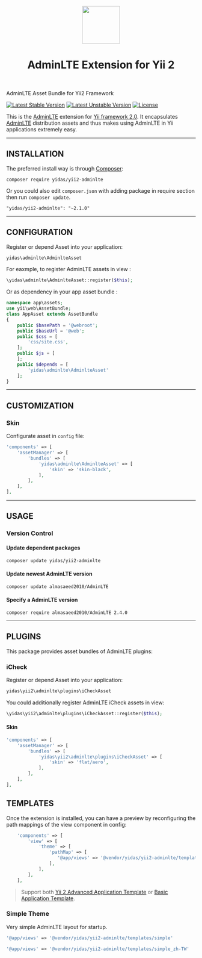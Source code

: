 <p align="center">
<!--     <a href="https://adminlte.io/" target="_blank">
        <img src="https://centosinstall.com/wp-content/uploads/2017/04/adminlte-thumbnail.jpg" height="100px">
    </a> -->
    <a href="https://github.com/yiisoft" target="_blank">
        <img src="https://avatars0.githubusercontent.com/u/993323" height="100px">
    </a>
    <h1 align="center">AdminLTE Extension for Yii 2 </h1>
    <br>
</p>

AdminLTE Asset Bundle for Yii2 Framework

[![Latest Stable Version](https://poser.pugx.org/yidas/yii2-adminlte/v/stable?format=flat-square)](https://packagist.org/packages/yidas/yii2-adminlte)
[![Latest Unstable Version](https://poser.pugx.org/yidas/yii2-adminlte/v/unstable?format=flat-square)](https://packagist.org/packages/yidas/yii2-adminlte)
[![License](https://poser.pugx.org/yidas/yii2-adminlte/license?format=flat-square)](https://packagist.org/packages/yidas/yii2-adminlte)

This is the [AdminLTE](https://adminlte.io/) extension for [Yii framework 2.0](http://www.yiiframework.com/). It encapsulates [AdminLTE](https://github.com/almasaeed2010/AdminLTE) distribution assets and thus makes using AdminLTE in Yii applications extremely easy.

---


INSTALLATION
------------

The preferred install way is through [Composer](http://getcomposer.org/download/):

```
composer require yidas/yii2-adminlte
```

Or you could also edit `composer.json` with adding package in require section then run `composer update`.

```
"yidas/yii2-adminlte": "~2.1.0"
```

---

CONFIGURATION
-------------

Register or depend Asset into your application:

```php
yidas\adminlte\AdminlteAsset
```
    
For eaxmple, to register AdminLTE assets in view :

```php
\yidas\adminlte\AdminlteAsset::register($this);
```
    
Or as dependency in your app asset bundle :    

```php
namespace app\assets;
use yii\web\AssetBundle;
class AppAsset extends AssetBundle
{
    public $basePath = '@webroot';
    public $baseUrl = '@web';
    public $css = [
        'css/site.css',
    ];
    public $js = [
    ];
    public $depends = [
        'yidas\adminlte\AdminlteAsset'
    ];
}
```

---

CUSTOMIZATION
-------------

### Skin

Configurate asset in `config` file:

```php
'components' => [
    'assetManager' => [
        'bundles' => [
            'yidas\adminlte\AdminlteAsset' => [
                'skin' => 'skin-black',
            ],
        ],
    ],
],
```




---

USAGE
-----

### Version Control

#### Update dependent packages

    composer update yidas/yii2-adminlte

#### Update newest AdminLTE version

    composer update almasaeed2010/AdminLTE

#### Specify a AdminLTE version

    composer require almasaeed2010/AdminLTE 2.4.0
    
---

PLUGINS
-------

This package provides asset bundles of AdminLTE plugins:

### iCheck

Register or depend Asset into your application:

```php
yidas\yii2\adminlte\plugins\iCheckAsset
```
    
You could additionally register AdminLTE iCheck assets in view:

```php
\yidas\yii2\adminlte\plugins\iCheckAsset::register($this);
```

#### Skin

```php
'components' => [
    'assetManager' => [
        'bundles' => [
            'yidas\yii2\adminlte\plugins\iCheckAsset' => [
                'skin' => 'flat/aero',
            ],
        ],
    ],
],
```

TEMPLATES
---------

Once the extension is installed, you can have a preview by reconfiguring the path mappings of the view component in config:

```php
    'components' => [
        'view' => [
            'theme' => [
                'pathMap' => [
                   '@app/views' => '@vendor/yidas/yii2-adminlte/templates/example'
                ],
            ],
        ],
    ],
```

> Support both [Yii 2 Advanced Application Template](https://github.com/yiisoft/yii2-app-advanced) or [Basic Application Template](https://github.com/yiisoft/yii2-app-basic).

### Simple Theme

Very simple AdminLTE layout for startup.

```php
'@app/views' => '@vendor/yidas/yii2-adminlte/templates/simple'
```

```php
'@app/views' => '@vendor/yidas/yii2-adminlte/templates/simple_zh-TW'
```
